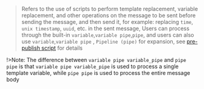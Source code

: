 > Refers to the use of scripts to perform template replacement, variable replacement, and other operations on the message to be sent before sending the message, and then send it, for example: replacing `time`, `unix timestamp`, `uuid`, etc. in the sent message, Users can process through the built-in `variable`,`variable pipe`,`pipe`, and users can also use `variable`,`variable pipe` , `Pipeline (pipe)` for expansion, see [pre-publish script](en/pre-publish-script/default.md) for details

!>Note: The difference between `variable pipe variable_pipe` and `pipe pipe` is that `variable pipe variable_pipe` is used to process a single template variable, while `pipe pipe` is used to process the entire message body

